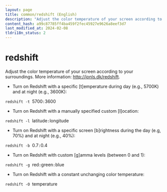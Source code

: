 ```yaml
---
layout: page
title: common/redshift (English)
description: "Adjust the color temperature of your screen according to your surroundings."
content_hash: a99c87785ff4ba459f2fec45927e9626a8eef3d7
last_modified_at: 2024-02-08
tldri18n_status: 2
---
```

# redshift

Adjust the color temperature of your screen according to your surroundings.
More information: <http://jonls.dk/redshift>.

- Turn on Redshift with a specific [t]emperature during day (e.g., 5700K) and at night (e.g., 3600K):

`redshift -t `<span class="tldr-var badge badge-pill bg-dark-lm bg-white-dm text-white-lm text-dark-dm font-weight-bold">5700</span>`:`<span class="tldr-var badge badge-pill bg-dark-lm bg-white-dm text-white-lm text-dark-dm font-weight-bold">3600</span>

- Turn on Redshift with a manually specified custom [l]ocation:

`redshift -l `<span class="tldr-var badge badge-pill bg-dark-lm bg-white-dm text-white-lm text-dark-dm font-weight-bold">latitude</span>`:`<span class="tldr-var badge badge-pill bg-dark-lm bg-white-dm text-white-lm text-dark-dm font-weight-bold">longitude</span>

- Turn on Redshift with a specific screen [b]rightness during the day (e.g, 70%) and at night (e.g., 40%):

`redshift -b `<span class="tldr-var badge badge-pill bg-dark-lm bg-white-dm text-white-lm text-dark-dm font-weight-bold">0.7</span>`:`<span class="tldr-var badge badge-pill bg-dark-lm bg-white-dm text-white-lm text-dark-dm font-weight-bold">0.4</span>

- Turn on Redshift with custom [g]amma levels (between 0 and 1):

`redshift -g `<span class="tldr-var badge badge-pill bg-dark-lm bg-white-dm text-white-lm text-dark-dm font-weight-bold">red</span>`:`<span class="tldr-var badge badge-pill bg-dark-lm bg-white-dm text-white-lm text-dark-dm font-weight-bold">green</span>`:`<span class="tldr-var badge badge-pill bg-dark-lm bg-white-dm text-white-lm text-dark-dm font-weight-bold">blue</span>

- Turn on Redshift with a constant unchanging color temperature:

`redshift -O `<span class="tldr-var badge badge-pill bg-dark-lm bg-white-dm text-white-lm text-dark-dm font-weight-bold">temperature</span>

